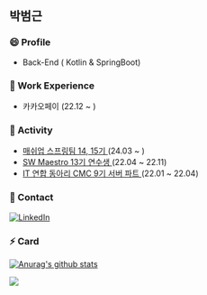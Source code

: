 
<!--
**bbeomgeun/bbeomgeun** is a ✨ _special_ ✨ repository because its `README.md` (this file) appears on your GitHub profile.

Here are some ideas to get you started:

- 🔭 I’m currently working on ...
- 🌱 I’m currently learning ...
- 👯 I’m looking to collaborate on ...
- 🤔 I’m looking for help with ...
- 💬 Ask me about ...
- 📫 How to reach me: ...
- 😄 Pronouns: ...
- ⚡ Fun fact: ...
-->

<h2> 박범근 </h2>

<h3> 😄 Profile </h3>

- Back-End ( Kotlin & SpringBoot)

<h3> 🌱 Work Experience </h3>

- 카카오페이 (22.12 ~ )

<h3> 🔭 Activity </h3>

- <a href = https://mash-up.kr/>매쉬업 스프링팀 14, 15기 </a>(24.03 ~ )
- <a href = https://www.swmaestro.org/sw/main/main.do>SW Maestro 13기 연수생 </a>(22.04 ~ 22.11)
- <a href = https://cmc.makeus.in/> IT 연합 동아리 CMC 9기 서버 파트 </a>(22.01 ~ 22.04) 

<h3> 💬 Contact </h3>

[![LinkedIn](https://img.shields.io/badge/-LinkedIn-0077b5?style=flat-square&logo=linkedin&logoColor=white&link=https://www.linkedin.com/in/%EB%B2%94%EA%B7%BC-%EB%B0%95-720149230/)](https://www.linkedin.com/in/%EB%B2%94%EA%B7%BC-%EB%B0%95-720149230/)

<h3> ⚡ Card </h3>

 [![Anurag's github stats](https://github-readme-stats.vercel.app/api?username=bbeomgeun)](https://github.com/anuraghazra/github-readme-stats)
 
<img src="http://mazassumnida.wtf/api/v2/generate_badge?boj=miki308">  
